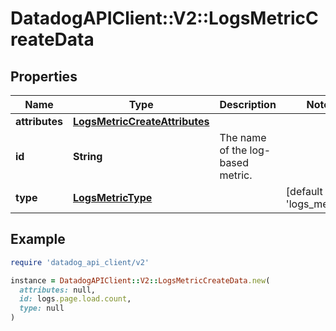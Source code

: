 # DatadogAPIClient::V2::LogsMetricCreateData

## Properties

| Name | Type | Description | Notes |
| ---- | ---- | ----------- | ----- |
| **attributes** | [**LogsMetricCreateAttributes**](LogsMetricCreateAttributes.md) |  |  |
| **id** | **String** | The name of the log-based metric. |  |
| **type** | [**LogsMetricType**](LogsMetricType.md) |  | [default to &#39;logs_metrics&#39;] |

## Example

```ruby
require 'datadog_api_client/v2'

instance = DatadogAPIClient::V2::LogsMetricCreateData.new(
  attributes: null,
  id: logs.page.load.count,
  type: null
)
```

